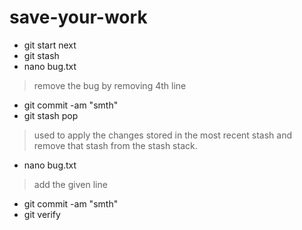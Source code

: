 # save-your-work
- git start next
- git stash
- nano bug.txt
> remove the bug by removing 4th line
- git commit -am "smth"
- git stash pop
> used to apply the changes stored in the most recent stash and remove that stash from the stash stack.
- nano bug.txt
> add the given line
- git commit -am "smth"
- git verify
